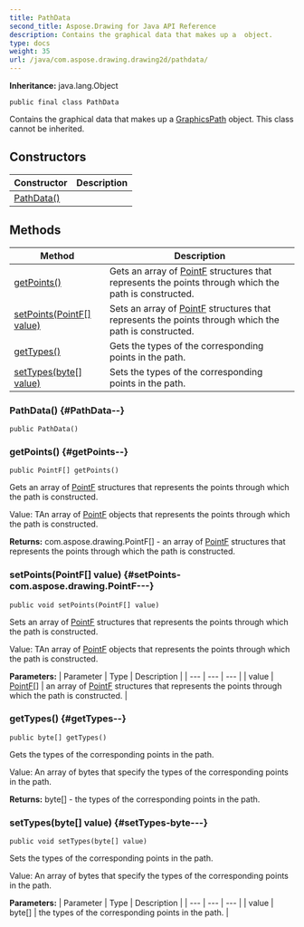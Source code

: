 ```yaml
---
title: PathData
second_title: Aspose.Drawing for Java API Reference
description: Contains the graphical data that makes up a  object.
type: docs
weight: 35
url: /java/com.aspose.drawing.drawing2d/pathdata/
---
```

**Inheritance:**
java.lang.Object
```
public final class PathData
```

Contains the graphical data that makes up a [GraphicsPath](../../com.aspose.drawing.drawing2d/graphicspath) object. This class cannot be inherited.
## Constructors

| Constructor | Description |
| --- | --- |
| [PathData()](#PathData--) |  |
## Methods

| Method | Description |
| --- | --- |
| [getPoints()](#getPoints--) | Gets an array of [PointF](../../com.aspose.drawing/pointf) structures that represents the points through which the path is constructed. |
| [setPoints(PointF[] value)](#setPoints-com.aspose.drawing.PointF---) | Sets an array of [PointF](../../com.aspose.drawing/pointf) structures that represents the points through which the path is constructed. |
| [getTypes()](#getTypes--) | Gets the types of the corresponding points in the path. |
| [setTypes(byte[] value)](#setTypes-byte---) | Sets the types of the corresponding points in the path. |
### PathData() {#PathData--}
```
public PathData()
```


### getPoints() {#getPoints--}
```
public PointF[] getPoints()
```


Gets an array of [PointF](../../com.aspose.drawing/pointf) structures that represents the points through which the path is constructed.

Value: TAn array of [PointF](../../com.aspose.drawing/pointf) objects that represents the points through which the path is constructed.

**Returns:**
com.aspose.drawing.PointF[] - an array of [PointF](../../com.aspose.drawing/pointf) structures that represents the points through which the path is constructed.
### setPoints(PointF[] value) {#setPoints-com.aspose.drawing.PointF---}
```
public void setPoints(PointF[] value)
```


Sets an array of [PointF](../../com.aspose.drawing/pointf) structures that represents the points through which the path is constructed.

Value: TAn array of [PointF](../../com.aspose.drawing/pointf) objects that represents the points through which the path is constructed.

**Parameters:**
| Parameter | Type | Description |
| --- | --- | --- |
| value | [PointF\[\]](../../com.aspose.drawing/pointf) | an array of [PointF](../../com.aspose.drawing/pointf) structures that represents the points through which the path is constructed. |

### getTypes() {#getTypes--}
```
public byte[] getTypes()
```


Gets the types of the corresponding points in the path.

Value: An array of bytes that specify the types of the corresponding points in the path.

**Returns:**
byte[] - the types of the corresponding points in the path.
### setTypes(byte[] value) {#setTypes-byte---}
```
public void setTypes(byte[] value)
```


Sets the types of the corresponding points in the path.

Value: An array of bytes that specify the types of the corresponding points in the path.

**Parameters:**
| Parameter | Type | Description |
| --- | --- | --- |
| value | byte[] | the types of the corresponding points in the path. |

